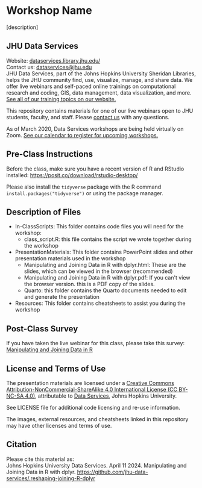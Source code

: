 # Workshop Name
[description]


## JHU Data Services   
Website: [dataservices.library.jhu.edu/](https://dataservices.library.jhu.edu/)   
Contact us: [dataservices@jhu.edu](mailto:dataservices@jhu.edu)   
JHU Data Services, part of the Johns Hopkins University Sheridan Libraries, helps the JHU community find, use, visualize, manage, and share data. We offer live webinars and self-paced online trainings on computational research and coding, GIS, data management, data visualization, and more. [See all of our training topics on our website.](https://dataservices.library.jhu.edu/training-workshops/)   

This repository contains materials for one of our live webinars open to JHU students, faculty, and staff. Please [contact us](mailto:dataservices@jhu.edu) with any questions.

As of March 2020, Data Services workshops are being held virtually on Zoom. [See our calendar to register for upcoming workshops.](https://dataservices.library.jhu.edu/training-workshops/calendar/)


## Pre-Class Instructions
Before the class, make sure you have a recent version of R and RStudio installed: https://posit.co/download/rstudio-desktop/ 

Please also install the `tidyverse` package with the R command `install.packages("tidyverse")` or using the package manager.


## Description of Files
- In-ClassScripts: This folder contains code files you will need for the workshop:
    - class_script.R: this file contains the script we wrote together during the workshop
- PresentationMaterials: This folder contains PowerPoint slides and other presentation materials used in the workshop
	- Manipulating and Joining Data in R with dplyr.html: These are the slides, which can be viewed in the browser (recommended)
	- Manipulating and Joining Data in R with dplyr.pdf: If you can't view the browser version. this is a PDF copy of the slides.
	- Quarto: this folder contains the Quarto documents needed to edit and generate the presentation
- Resources: This folder contains cheatsheets to assist you during the workshop


## Post-Class Survey
If you have taken the live webinar for this class, please take this survey: [Manipulating and Joining Data in R](https://www.surveymonkey.com/r/VJ8BVZF)


## License and Terms of Use
The presentation materials are licensed under a [Creative Commons Attribution-NonCommercial-ShareAlike 4.0 International License (CC BY-NC-SA 4.0)](https://creativecommons.org/licenses/by-nc-sa/4.0/), attributable to [Data Services](https://dataservices.library.jhu.edu/), Johns Hopkins University. 

See LICENSE file for additional code licensing and re-use information.   

The images, external resources, and cheatsheets linked in this repository may have other licenses and terms of use.


## Citation
Please cite this material as:    
Johns Hopkins University Data Services. April 11 2024. Manipulating and Joining Data in R with dplyr. https://github.com/jhu-data-services/.reshaping-joining-R-dplyr
